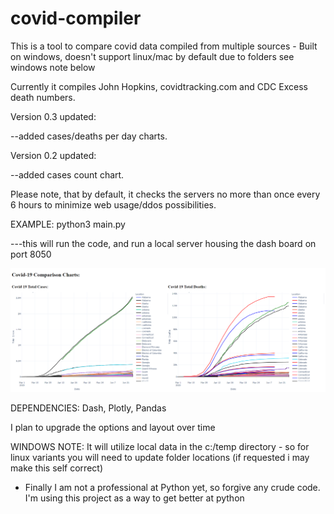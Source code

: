 # covid-compiler
This is a tool to compare covid data compiled from multiple sources - Built on windows, doesn't support linux/mac by default due to folders see windows note below

Currently it compiles John Hopkins, covidtracking.com and CDC Excess death numbers.

Version 0.3 updated:

--added cases/deaths per day charts.

Version 0.2 updated:

--added cases count chart.

Please note, that by default, it checks the servers no more than once every 6 hours to minimize web usage/ddos possibilities.

EXAMPLE: python3 main.py

---this will run the code, and run a local server housing the dash board on port 8050

![alt text](https://github.com/Skwerl23/covid-compiler/blob/master/example.png?raw=true)

DEPENDENCIES: Dash, Plotly, Pandas


I plan to upgrade the options and layout over time


WINDOWS NOTE:
It will utilize local data in the c:/temp directory - so for linux variants you will need to update folder locations
(if requested i may make this self correct)



- Finally I am not a professional at Python yet, so forgive any crude code. I'm using this project as a way to get better at python
